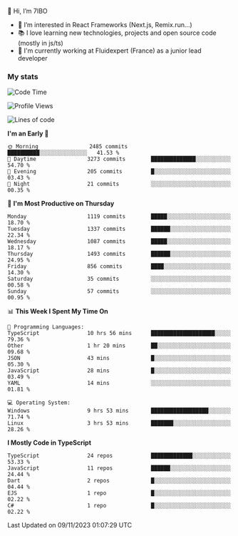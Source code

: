👋 Hi, I’m 7IBO

- 👀 I’m interested in React Frameworks (Next.js, Remix.run...)
- 📚 I love learning new technologies, projects and open source code (mostly in js/ts)
- 💼 I'm currently working at Fluidexpert (France) as a junior lead developer

### My stats
<!--START_SECTION:waka-->
![Code Time](http://img.shields.io/badge/Code%20Time-285%20hrs%2030%20mins-blue)

![Profile Views](http://img.shields.io/badge/Profile%20Views-0-blue)

![Lines of code](https://img.shields.io/badge/From%20Hello%20World%20I%27ve%20Written-7.3%20million%20lines%20of%20code-blue)

**I'm an Early 🐤** 

```text
🌞 Morning                2485 commits        ██████████░░░░░░░░░░░░░░░   41.53 % 
🌆 Daytime                3273 commits        ██████████████░░░░░░░░░░░   54.70 % 
🌃 Evening                205 commits         █░░░░░░░░░░░░░░░░░░░░░░░░   03.43 % 
🌙 Night                  21 commits          ░░░░░░░░░░░░░░░░░░░░░░░░░   00.35 % 
```
📅 **I'm Most Productive on Thursday** 

```text
Monday                   1119 commits        █████░░░░░░░░░░░░░░░░░░░░   18.70 % 
Tuesday                  1337 commits        ██████░░░░░░░░░░░░░░░░░░░   22.34 % 
Wednesday                1087 commits        █████░░░░░░░░░░░░░░░░░░░░   18.17 % 
Thursday                 1493 commits        ██████░░░░░░░░░░░░░░░░░░░   24.95 % 
Friday                   856 commits         ████░░░░░░░░░░░░░░░░░░░░░   14.30 % 
Saturday                 35 commits          ░░░░░░░░░░░░░░░░░░░░░░░░░   00.58 % 
Sunday                   57 commits          ░░░░░░░░░░░░░░░░░░░░░░░░░   00.95 % 
```


📊 **This Week I Spent My Time On** 

```text
💬 Programming Languages: 
TypeScript               10 hrs 56 mins      ████████████████████░░░░░   79.36 % 
Other                    1 hr 20 mins        ██░░░░░░░░░░░░░░░░░░░░░░░   09.68 % 
JSON                     43 mins             █░░░░░░░░░░░░░░░░░░░░░░░░   05.30 % 
JavaScript               28 mins             █░░░░░░░░░░░░░░░░░░░░░░░░   03.49 % 
YAML                     14 mins             ░░░░░░░░░░░░░░░░░░░░░░░░░   01.81 % 

💻 Operating System: 
Windows                  9 hrs 53 mins       ██████████████████░░░░░░░   71.74 % 
Linux                    3 hrs 53 mins       ███████░░░░░░░░░░░░░░░░░░   28.26 % 
```

**I Mostly Code in TypeScript** 

```text
TypeScript               24 repos            █████████████░░░░░░░░░░░░   53.33 % 
JavaScript               11 repos            ██████░░░░░░░░░░░░░░░░░░░   24.44 % 
Dart                     2 repos             █░░░░░░░░░░░░░░░░░░░░░░░░   04.44 % 
EJS                      1 repo              █░░░░░░░░░░░░░░░░░░░░░░░░   02.22 % 
C#                       1 repo              █░░░░░░░░░░░░░░░░░░░░░░░░   02.22 % 
```




 Last Updated on 09/11/2023 01:07:29 UTC
<!--END_SECTION:waka-->
